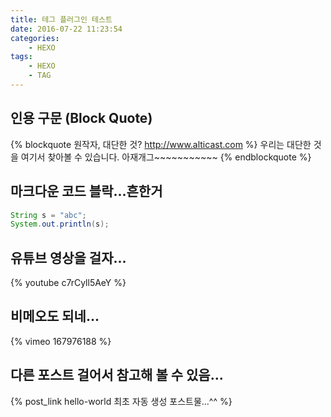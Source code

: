 ```yaml
---
title: 테그 플러그인 테스트
date: 2016-07-22 11:23:54
categories:
    - HEXO
tags: 
    - HEXO
    - TAG
---
```


## 인용 구문 (Block Quote)

{% blockquote 원작자, 대단한 것? http://www.alticast.com %}
우리는 대단한 것을 여기서 찾아볼 수 있습니다. 아재개그~~~~~~~~~~~
{% endblockquote %}

## 마크다운 코드 블락...흔한거

``` java test.java
String s = "abc";
System.out.println(s);
```

## 유튜브 영상을 걸자...

{% youtube c7rCyll5AeY %}

## 비메오도 되네...

{% vimeo 167976188 %}

## 다른 포스트 걸어서 참고해 볼 수 있음...

{% post_link hello-world 최초 자동 생성 포스트물...^^ %}


